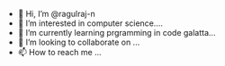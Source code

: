 - 👋 Hi, I’m @ragulraj-n
- 👀 I’m interested in computer science....
- 🌱 I’m currently learning prgramming in code galatta...
- 💞️ I’m looking to collaborate on ...
- 📫 How to reach me ...

<!---
ragulraj-n/ragulraj-n is a ✨ special ✨ repository because its `README.md` (this file) appears on your GitHub profile.
You can click the Preview link to take a look at your changes.
--->
